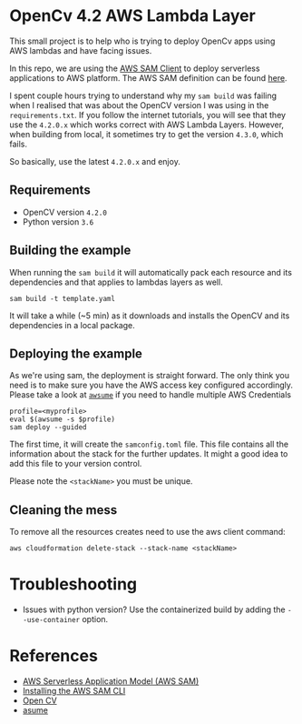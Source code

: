 # OpenCv 4.2 AWS Lambda Layer 

This small project is to help who is trying to deploy OpenCv apps using AWS lambdas and have facing issues.

In this repo, we are using the [AWS SAM Client](https://docs.aws.amazon.com/serverless-application-model/latest/developerguide/serverless-sam-cli-install-mac.html)
to deploy serverless applications to AWS platform. The AWS SAM definition can be found [here](https://docs.aws.amazon.com/serverless-application-model/latest/developerguide/sam-specification.html).

I spent couple hours trying to understand why my `sam build` was failing when I realised that was about the OpenCV 
version I was using in the `requirements.txt`. If you follow the internet tutorials, you will see that they use the
`4.2.0.x` which works correct with AWS Lambda Layers. However, when building from local, it sometimes try to get the
version `4.3.0`, which fails. 

So basically, use the latest `4.2.0.x` and enjoy.

## Requirements
+ OpenCV version `4.2.0`
+ Python version `3.6`

## Building the example

When running the `sam build` it will automatically pack each resource and its dependencies and that applies to lambdas
layers as well. 


    sam build -t template.yaml

It will take a while (~5 min) as it downloads and installs the OpenCV and its dependencies in a local package.

 
## Deploying the example

As we're using sam, the deployment is straight forward. The only think you need is to make sure you have the AWS access
key configured accordingly. Please take a look at [`awsume`](https://awsu.me/) if you need to handle multiple AWS Credentials 

    profile=<myprofile>
    eval $(awsume -s $profile)
    sam deploy --guided

The first time, it will create the `samconfig.toml` file. This file contains all the information about the stack for the 
further updates. It might a good idea to add this file to your version control.

Please note the `<stackName>` you must be unique.

## Cleaning the mess

To remove all the resources creates need to use the aws client command:


    aws cloudformation delete-stack --stack-name <stackName>

    

# Troubleshooting

+ Issues with python version?  Use the containerized build by adding the `--use-container` option.


# References
+ [AWS Serverless Application Model (AWS SAM)](https://github.com/awslabs/serverless-application-model)
+ [Installing the AWS SAM CLI](https://docs.aws.amazon.com/serverless-application-model/latest/developerguide/serverless-sam-cli-install.html)
+ [Open CV](https://opencv.org)
+ [asume](https://awsu.me/)
